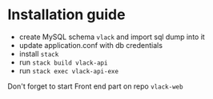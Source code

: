 # Installation guide
- create MySQL schema `vlack` and import sql dump into it
- update application.conf with db credentials
- install `stack`
- run `stack build vlack-api`
- run `stack exec vlack-api-exe`

Don't forget to start Front end part on repo `vlack-web`

